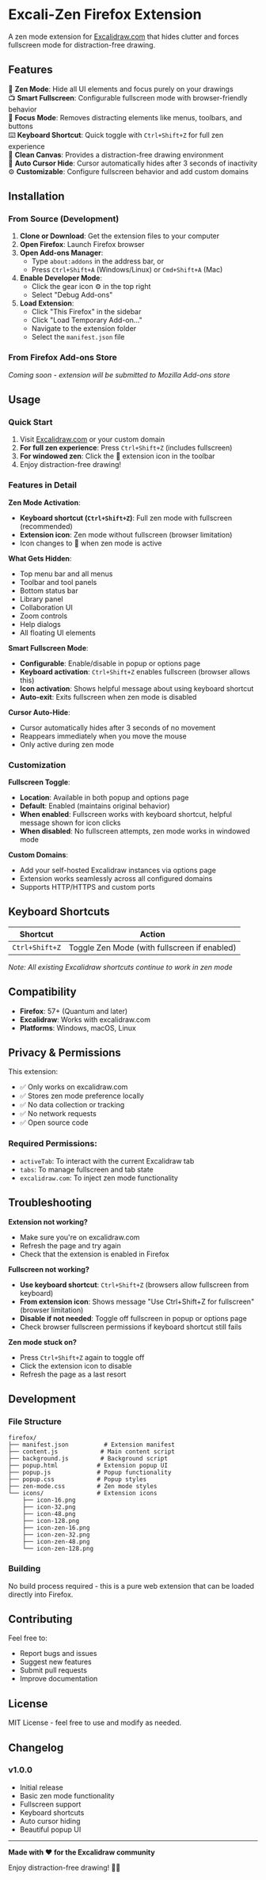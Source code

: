 # Excali-Zen Firefox Extension

A zen mode extension for [Excalidraw.com](https://excalidraw.com) that hides clutter and forces fullscreen mode for distraction-free drawing.

## Features

🧘 **Zen Mode**: Hide all UI elements and focus purely on your drawings  
📺 **Smart Fullscreen**: Configurable fullscreen mode with browser-friendly behavior  
🎯 **Focus Mode**: Removes distracting elements like menus, toolbars, and buttons  
⌨️ **Keyboard Shortcut**: Quick toggle with `Ctrl+Shift+Z` for full zen experience  
🎨 **Clean Canvas**: Provides a distraction-free drawing environment  
🌙 **Auto Cursor Hide**: Cursor automatically hides after 3 seconds of inactivity  
⚙️ **Customizable**: Configure fullscreen behavior and add custom domains  

## Installation

### From Source (Development)

1. **Clone or Download**: Get the extension files to your computer
2. **Open Firefox**: Launch Firefox browser
3. **Open Add-ons Manager**: 
   - Type `about:addons` in the address bar, or
   - Press `Ctrl+Shift+A` (Windows/Linux) or `Cmd+Shift+A` (Mac)
4. **Enable Developer Mode**: 
   - Click the gear icon ⚙️ in the top right
   - Select "Debug Add-ons"
5. **Load Extension**:
   - Click "This Firefox" in the sidebar
   - Click "Load Temporary Add-on..."
   - Navigate to the extension folder
   - Select the `manifest.json` file

### From Firefox Add-ons Store
*Coming soon - extension will be submitted to Mozilla Add-ons store*

## Usage

### Quick Start
1. Visit [Excalidraw.com](https://excalidraw.com) or your custom domain
2. **For full zen experience**: Press `Ctrl+Shift+Z` (includes fullscreen)
3. **For windowed zen**: Click the 🧘 extension icon in the toolbar
4. Enjoy distraction-free drawing!

### Features in Detail

**Zen Mode Activation**:
- **Keyboard shortcut (`Ctrl+Shift+Z`)**: Full zen mode with fullscreen (recommended)
- **Extension icon**: Zen mode without fullscreen (browser limitation)
- Icon changes to 🌅 when zen mode is active

**What Gets Hidden**:
- Top menu bar and all menus
- Toolbar and tool panels
- Bottom status bar
- Library panel
- Collaboration UI
- Zoom controls
- Help dialogs
- All floating UI elements

**Smart Fullscreen Mode**:
- **Configurable**: Enable/disable in popup or options page
- **Keyboard activation**: `Ctrl+Shift+Z` enables fullscreen (browser allows this)
- **Icon activation**: Shows helpful message about using keyboard shortcut
- **Auto-exit**: Exits fullscreen when zen mode is disabled

**Cursor Auto-Hide**:
- Cursor automatically hides after 3 seconds of no movement
- Reappears immediately when you move the mouse
- Only active during zen mode

### Customization

**Fullscreen Toggle**:
- **Location**: Available in both popup and options page
- **Default**: Enabled (maintains original behavior)
- **When enabled**: Fullscreen works with keyboard shortcut, helpful message shown for icon clicks
- **When disabled**: No fullscreen attempts, zen mode works in windowed mode

**Custom Domains**:
- Add your self-hosted Excalidraw instances via options page
- Extension works seamlessly across all configured domains
- Supports HTTP/HTTPS and custom ports

## Keyboard Shortcuts

| Shortcut | Action |
|----------|--------|
| `Ctrl+Shift+Z` | Toggle Zen Mode (with fullscreen if enabled) |

*Note: All existing Excalidraw shortcuts continue to work in zen mode*

## Compatibility

- **Firefox**: 57+ (Quantum and later)
- **Excalidraw**: Works with excalidraw.com
- **Platforms**: Windows, macOS, Linux

## Privacy & Permissions

This extension:
- ✅ Only works on excalidraw.com
- ✅ Stores zen mode preference locally
- ✅ No data collection or tracking
- ✅ No network requests
- ✅ Open source code

### Required Permissions:
- `activeTab`: To interact with the current Excalidraw tab
- `tabs`: To manage fullscreen and tab state
- `excalidraw.com`: To inject zen mode functionality

## Troubleshooting

**Extension not working?**
- Make sure you're on excalidraw.com
- Refresh the page and try again
- Check that the extension is enabled in Firefox

**Fullscreen not working?**
- **Use keyboard shortcut**: `Ctrl+Shift+Z` (browsers allow fullscreen from keyboard)
- **From extension icon**: Shows message "Use Ctrl+Shift+Z for fullscreen" (browser limitation)
- **Disable if not needed**: Toggle off fullscreen in popup or options page
- Check browser fullscreen permissions if keyboard shortcut still fails

**Zen mode stuck on?**
- Press `Ctrl+Shift+Z` again to toggle off
- Click the extension icon to disable
- Refresh the page as a last resort

## Development

### File Structure
```
firefox/
├── manifest.json          # Extension manifest
├── content.js            # Main content script
├── background.js         # Background script
├── popup.html           # Extension popup UI
├── popup.js             # Popup functionality
├── popup.css            # Popup styles
├── zen-mode.css         # Zen mode styles
└── icons/               # Extension icons
    ├── icon-16.png
    ├── icon-32.png
    ├── icon-48.png
    ├── icon-128.png
    ├── icon-zen-16.png
    ├── icon-zen-32.png
    ├── icon-zen-48.png
    └── icon-zen-128.png
```

### Building
No build process required - this is a pure web extension that can be loaded directly into Firefox.

## Contributing

Feel free to:
- Report bugs and issues
- Suggest new features
- Submit pull requests
- Improve documentation

## License

MIT License - feel free to use and modify as needed.

## Changelog

### v1.0.0
- Initial release
- Basic zen mode functionality
- Fullscreen support
- Keyboard shortcuts
- Auto cursor hiding
- Beautiful popup UI

---

**Made with ❤️ for the Excalidraw community**

Enjoy distraction-free drawing! 🎨✨
